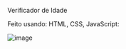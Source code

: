 Verificador de Idade 

Feito usando: HTML, CSS, JavaScript:


![image](https://user-images.githubusercontent.com/105178774/184779941-c5452470-2410-4e65-a983-29453daf335a.png)
